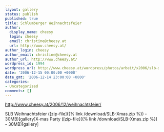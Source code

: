 ```yaml
---
layout: gallery
status: publish
published: true
title: Schlumberger Weihnachtsfeier
author:
  display_name: cheesy
  login: cheesy
  email: christine@cheesy.at
  url: http://www.cheesy.at/
author_login: cheesy
author_email: christine@cheesy.at
author_url: http://www.cheesy.at/
wordpress_id: 1994
wordpress_url: http://www.cheesy.at/wordpress/photos/arbeit/x2006/slb-x-mas-party/
date: '2006-12-15 00:00:00 +0000'
date_gmt: '2006-12-14 23:00:00 +0000'
categories:
- Uncategorized
comments: []
---
```

http://www.cheesy.at/2006/12/weihnachtsfeier/
<!--:de-->SLB Weihnachtsfeier ([zip-file]({% link /download/SLB-Xmas.zip %}) - 30MB)[gallery]<!--:--><!--:en-->X-mas Party ([zip-file]({% link /download/SLB-Xmas.zip %}) - 30MB)[gallery]<!--:-->
